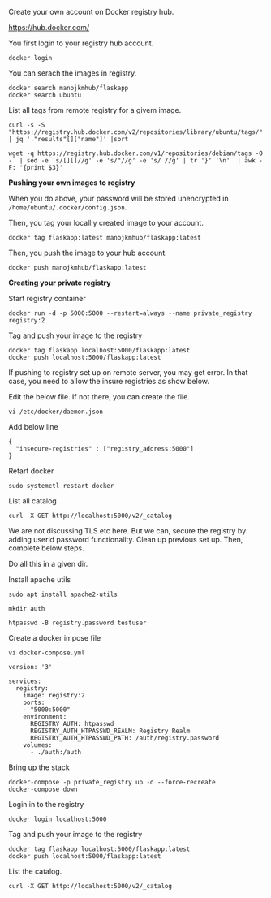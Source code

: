Create your own account on Docker registry hub.

https://hub.docker.com/


You first login to your registry hub account.
```
docker login
```

You can serach the images in registry.
```
docker search manojkmhub/flaskapp
docker search ubuntu
```

List all tags from remote registry for a givem image.
```
curl -s -S "https://registry.hub.docker.com/v2/repositories/library/ubuntu/tags/" | jq '."results"[]["name"]' |sort

wget -q https://registry.hub.docker.com/v1/repositories/debian/tags -O -  | sed -e 's/[][]//g' -e 's/"//g' -e 's/ //g' | tr '}' '\n'  | awk -F: '{print $3}'
```

**Pushing your own images to registry**

When you do above, your password will be stored unencrypted in `/home/ubuntu/.docker/config.json`.

Then, you tag your locallly created image to your account.
```
docker tag flaskapp:latest manojkmhub/flaskapp:latest
```

Then, you push the image to your hub account.
```
docker push manojkmhub/flaskapp:latest
```

**Creating your private registry**

Start registry container
```
docker run -d -p 5000:5000 --restart=always --name private_registry registry:2
```

Tag and push your image to the registry
```
docker tag flaskapp localhost:5000/flaskapp:latest
docker push localhost:5000/flaskapp:latest
```

If pushing to registry set up on remote server, you may get error. In that case, you need to allow the insure registries as show below.

Edit the below file. If not there, you can create the file.
```
vi /etc/docker/daemon.json
```

Add below line
```
{
  "insecure-registries" : ["registry_address:5000"]
}
```

Retart docker

```
sudo systemctl restart docker
```

List all catalog
```
curl -X GET http://localhost:5000/v2/_catalog
```

We are not discussing TLS etc here. But we can, secure the registry by adding userid password functionality.
Clean up previous set up. Then, complete below steps.

Do all this in a given dir.

Install apache utils
```
sudo apt install apache2-utils

mkdir auth

htpasswd -B registry.password testuser
```

Create a docker impose file
```
vi docker-compose.yml
```

```
version: '3'

services:
  registry:
    image: registry:2
    ports:
    - "5000:5000"
    environment:
      REGISTRY_AUTH: htpasswd
      REGISTRY_AUTH_HTPASSWD_REALM: Registry Realm
      REGISTRY_AUTH_HTPASSWD_PATH: /auth/registry.password
    volumes:
      - ./auth:/auth
```

Bring up the stack
```
docker-compose -p private_registry up -d --force-recreate
docker-compose down
```

Login in to the registry
```
docker login localhost:5000
```

Tag and push your image to the registry
```
docker tag flaskapp localhost:5000/flaskapp:latest
docker push localhost:5000/flaskapp:latest
```

List the catalog.
```
curl -X GET http://localhost:5000/v2/_catalog
```

